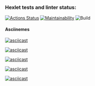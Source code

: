 ### Hexlet tests and linter status:
[![Actions Status](https://github.com/ramzesnic/java-project-lvl1/workflows/hexlet-check/badge.svg)](https://github.com/ramzesnic/java-project-lvl1/actions)
[![Maintainability](https://api.codeclimate.com/v1/badges/a01b4e34acd35b679850/maintainability)](https://codeclimate.com/github/ramzesnic/java-project-lvl1/maintainability)
![Build](https://github.com/ramzesnic/java-project-lvl1/actions/workflows/build.yml/badge.svg)

#### Asciinemes
[![asciicast](https://asciinema.org/a/QouRS0EhyJFwsB8HxLSauHvGr.svg)](https://asciinema.org/a/QouRS0EhyJFwsB8HxLSauHvGr)

[![asciicast](https://asciinema.org/a/622QC61iLKZZLHUOb5Sn8lDgS.svg)](https://asciinema.org/a/622QC61iLKZZLHUOb5Sn8lDgS)

[![asciicast](https://asciinema.org/a/Ibrl7hVIglKn5bGOrC3zmu8P5.svg)](https://asciinema.org/a/Ibrl7hVIglKn5bGOrC3zmu8P5)

[![asciicast](https://asciinema.org/a/LVmSQKLZVVHqhWZaH7X5PAB8b.svg)](https://asciinema.org/a/LVmSQKLZVVHqhWZaH7X5PAB8b)

[![asciicast](https://asciinema.org/a/blZkyJbeKT7YzoHSYPjsiqa2e.svg)](https://asciinema.org/a/blZkyJbeKT7YzoHSYPjsiqa2e)

